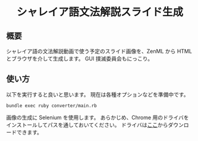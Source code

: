 <div align="center">
<h1>シャレイア語文法解説スライド生成</h1>
</div>


## 概要
シャレイア語の文法解説動画で使う予定のスライド画像を、ZenML から HTML とブラウザを介して生成します。
GUI 撲滅委員会もにっこり。

## 使い方
以下を実行すると良いと思います。
現在は各種オプションなどを準備中です。
```
bundle exec ruby converter/main.rb
```

画像の生成に Selenium を使用します。
あらかじめ、Chrome 用のドライバをインストールしてパスを通しておいてください。
ドライバは[ここ](http://chromedriver.storage.googleapis.com/index.html)からダウンロードできます。